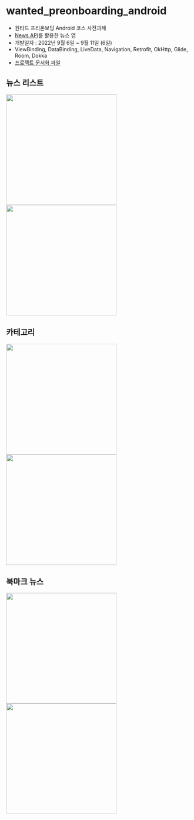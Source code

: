 # wanted_preonboarding_android

- 원티드 프리온보딩 Android 코스 사전과제
- [News API](https://newsapi.org/)를 활용한 뉴스 앱
- 개발일자 : 2022년 9월 6일 ~ 9월 11일 (6일)
- ViewBinding, DataBinding, LiveData, Navigation, Retrofit, OkHttp, Glide, Room, Dokka
- [프로젝트 문서화 파일](https://bit.ly/3BwhME3)

## 뉴스 리스트
<img width="300" align="left" src="https://github.com/HS0204/wanted_preonboarding_android/blob/main/screenshot/newsList.jpg?raw=true">
<img width="300" src="https://github.com/HS0204/wanted_preonboarding_android/blob/main/screenshot/newsList-detail.jpg?raw=true">

## 카테고리
<img width="300" align="left" src="https://github.com/HS0204/wanted_preonboarding_android/blob/main/screenshot/cateList-main.jpg?raw=true">
<img width="300" src="https://github.com/HS0204/wanted_preonboarding_android/blob/main/screenshot/cateList-cate.jpg?raw=true">

## 북마크 뉴스
<img width="300" align="left" src="https://github.com/HS0204/wanted_preonboarding_android/blob/main/screenshot/savedList.jpg?raw=true">
<img width="300" src="https://github.com/HS0204/wanted_preonboarding_android/blob/main/screenshot/savedList-detail.jpg?raw=true">